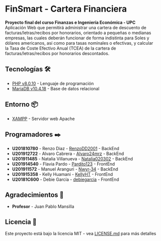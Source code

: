 # FinSmart - Cartera Financiera

**Proyecto final del curso Finanzas e Ingeniería Económica - UPC**
Aplicación Web que permitirá administrar una cartera de descuento de facturas/letras/recibos por honorarios, orientado a pequeñas o medianas empresas, las cuales deberán funcionar de forma indistinta para Soles y dólares americanos, así como para tasas nominales o efectivas, y calcular la Tasa de Coste Efectivo Anual (TCEA) de la cartera de facturas/letras/recibos por honorarios descontados.

## Tecnologías 🛠️

* [PHP v8.0.10](https://www.php.net/docs.php) - Lenguaje de programación
* [MariaDB v10.4.18](https://dev.mysql.com/doc/) - Base de datos relacional

## Entorno 📦

* [XAMPP](https://www.apachefriends.org/es/index.html) - Servidor web Apache

## Programadores ✒️

* **U201810780** - Renzo Diaz - [RenzoDD2001](https://github.com/RenzoDD2001) - BackEnd
* **U201912722** - Alvaro Cabrera - [Alvaro24mrz](https://github.com/Alvaro24mrz) - BackEnd
* **U201911485** - Natalia Villanueva - [Natalia020302](https://github.com/Natalia020302) - BackEnd
* **U201914540** - Flavia Pardo - [Pardito123](https://github.com/Pardito123) - FrontEnd
* **U201911572** - Manuel Aranguri - [Nwyr-34](https://github.com/Nwyr-34) - BackEnd
* **U201915358** - Kelly Huamani - [KellyHT](https://github.com/KellyHT) - FrontEnd
* **U20181C600** - Debie García - [debiegarcia](https://github.com/debiegarcia) - FrontEnd

## Agradecimientos 🎁

* **Profesor** - Juan Pablo Mansilla

## Licencia 📄

Este proyecto está bajo la licencia MIT - vea [LICENSE.md](LICENSE.md) para más detalles